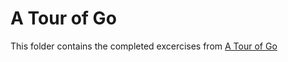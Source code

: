 # A Tour of Go

This folder contains the completed excercises from [A Tour of Go](https://tour.golang.org/list)
